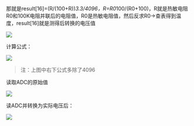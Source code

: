 那就是result[16]=(R/(100+R))*3.3/4096，R=R0*100/(R0+100)，R就是热敏电阻R0和100K电阻并联后的电阻值，R0是热敏电阻值，然后反求R0->查表得到温度，result[16]就是测得后转换的电压值

![](https://s2.loli.net/2024/09/19/eOjwfq6g9QCHFax.png)

计算公式：

![](https://s2.loli.net/2024/09/19/6DUe3S8CmKTLliR.png)

> 注：上图中右下公式多除了4096

读取ADC的原始值

![](https://s2.loli.net/2024/09/19/da42kYRspHnI5uJ.jpg)

读ADC并转换为实际电压后：

![](https://s2.loli.net/2024/09/19/IOdebm3kSh5J8Yy.jpg)